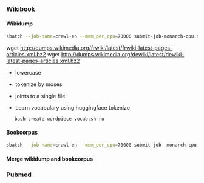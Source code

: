 
### Wikibook
#### Wikidump
```bash
sbatch --job-name=crawl-en --mem_per_cpu=70000 submit-job-monarch-cpu.sh crawl_wiki_dump.sh en
```
wget http://dumps.wikimedia.org/frwiki/latest/frwiki-latest-pages-articles.xml.bz2
wget http://dumps.wikimedia.org/dewiki/latest/dewiki-latest-pages-articles.xml.bz2

- lowercase
- tokenize by moses
- joints to a single file

- Learn vocabulary using huggingface tokenize
```
   bash create-wordpiece-vocab.sh ru
```
    

#### Bookcorpus
```bash
sbatch --job-name=crawl-en --mem_per_cpu=70000 submit-job--monarch-cpu.sh prepare-bookcorpus.sh
```

#### Merge wikidump and bookcorpus


### Pubmed